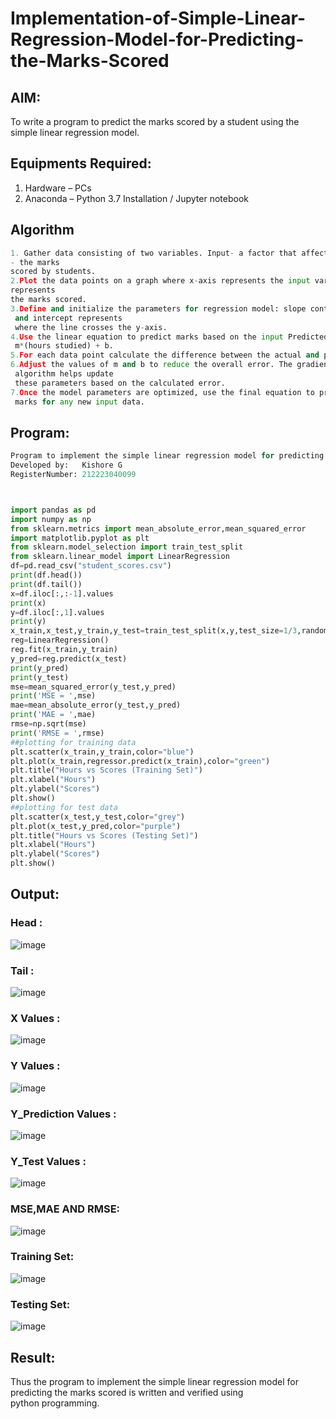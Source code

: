 # Implementation-of-Simple-Linear-Regression-Model-for-Predicting-the-Marks-Scored

## AIM:
To write a program to predict the marks scored by a student using the simple linear regression model.

## Equipments Required:
1. Hardware – PCs
2. Anaconda – Python 3.7 Installation / Jupyter notebook

## Algorithm
```python
1. Gather data consisting of two variables. Input- a factor that affects the marks and Output
- the marks
scored by students.
2.Plot the data points on a graph where x-axis represents the input variable and y-axis `
represents
the marks scored.
3.Define and initialize the parameters for regression model: slope controls the steepness
 and intercept represents
 where the line crosses the y-axis.
4.Use the linear equation to predict marks based on the input Predicted Marks =
 m*(hours studied) + b.
5.For each data point calculate the difference between the actual and predicted marks.
6.Adjust the values of m and b to reduce the overall error. The gradient descent
 algorithm helps update
 these parameters based on the calculated error.
7.Once the model parameters are optimized, use the final equation to predict
 marks for any new input data.
```

## Program:
```PYTHON
Program to implement the simple linear regression model for predicting the marks scored.
Developed by:   Kishore G
RegisterNumber: 212223040099



import pandas as pd
import numpy as np
from sklearn.metrics import mean_absolute_error,mean_squared_error
import matplotlib.pyplot as plt
from sklearn.model_selection import train_test_split
from sklearn.linear_model import LinearRegression
df=pd.read_csv("student_scores.csv")
print(df.head())
print(df.tail())
x=df.iloc[:,:-1].values
print(x)
y=df.iloc[:,1].values
print(y)
x_train,x_test,y_train,y_test=train_test_split(x,y,test_size=1/3,random_state=0)
reg=LinearRegression()
reg.fit(x_train,y_train)
y_pred=reg.predict(x_test)
print(y_pred)
print(y_test)
mse=mean_squared_error(y_test,y_pred)
print('MSE = ',mse)
mae=mean_absolute_error(y_test,y_pred)
print('MAE = ',mae)
rmse=np.sqrt(mse)
print('RMSE = ',rmse)
##plotting for training data
plt.scatter(x_train,y_train,color="blue")
plt.plot(x_train,regressor.predict(x_train),color="green")
plt.title("Hours vs Scores (Training Set)")
plt.xlabel("Hours")
plt.ylabel("Scores")
plt.show()
##plotting for test data
plt.scatter(x_test,y_test,color="grey")
plt.plot(x_test,y_pred,color="purple")
plt.title("Hours vs Scores (Testing Set)")
plt.xlabel("Hours")
plt.ylabel("Scores")
plt.show()
```


## Output:
### Head :
![image](https://github.com/user-attachments/assets/7415d1c5-e4b8-47c7-811a-217ada324d12)
### Tail :
![image](https://github.com/user-attachments/assets/31cf813b-275a-4d65-99b8-75a4ec620916)
### X Values :
![image](https://github.com/user-attachments/assets/ccea127f-a128-46ad-8c94-36fe03d255aa)
### Y Values :
![image](https://github.com/user-attachments/assets/03db82b0-d1ba-4697-9848-5831e579a35b)
### Y_Prediction Values :
![image](https://github.com/user-attachments/assets/119ec830-e70a-427f-a55b-cba9517dca97)
### Y_Test Values :
![image](https://github.com/user-attachments/assets/7e6558cb-2434-4ae1-825e-a026e2a76aa5)
### MSE,MAE AND RMSE:
![image](https://github.com/user-attachments/assets/3c4a3bd5-ce86-4a36-a9b4-58a0e483d42d)
### Training Set:
![image](https://github.com/user-attachments/assets/159e043f-6e36-407f-857c-3a2b147e4bbc)
### Testing Set:
![image](https://github.com/user-attachments/assets/194759b3-e4f0-423e-8286-fbf5b5479391)

## Result:
Thus the program to implement the simple linear regression model for predicting the marks scored is written and verified using python programming.
